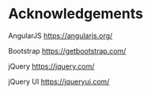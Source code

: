 # Acknowledgements

AngularJS
https://angularjs.org/

Bootstrap
https://getbootstrap.com/

jQuery
https://jquery.com/

jQuery UI
https://jqueryui.com/